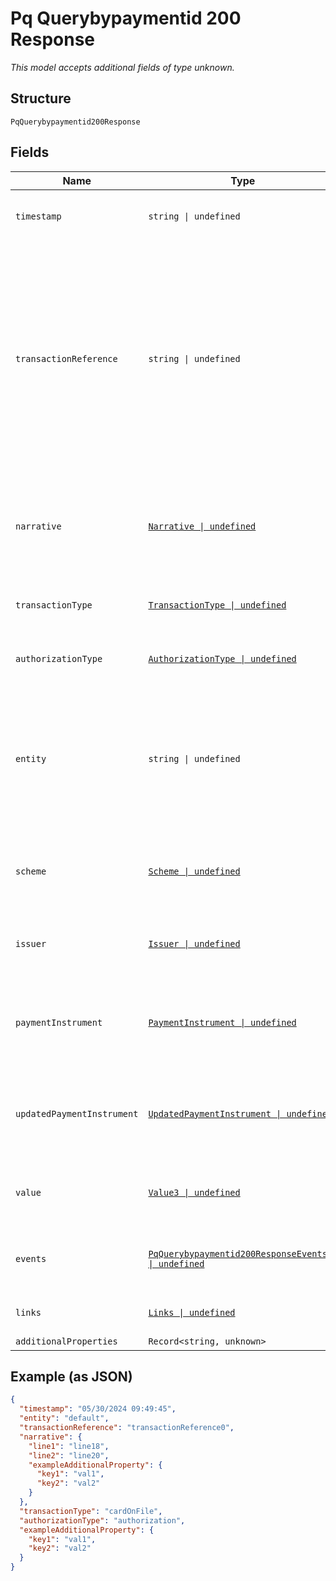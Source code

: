 
# Pq Querybypaymentid 200 Response

*This model accepts additional fields of type unknown.*

## Structure

`PqQuerybypaymentid200Response`

## Fields

| Name | Type | Tags | Description |
|  --- | --- | --- | --- |
| `timestamp` | `string \| undefined` | Optional | Payment initial authorization time. |
| `transactionReference` | `string \| undefined` | Optional | A unique reference generated by you, used to identify a payment throughout its lifecycle.<br><br>**Constraints**: *Minimum Length*: `1`, *Maximum Length*: `64`, *Pattern*: ``^[-A-Za-z0-9_!@#$%()*=.:;?\[\]{}~`/+]*$`` |
| `narrative` | [`Narrative \| undefined`](../../doc/models/narrative.md) | Optional | The text that appears on your customer's statement. Used to identify the merchant. |
| `transactionType` | [`TransactionType \| undefined`](../../doc/models/transaction-type.md) | Optional | The transaction type of the payment. |
| `authorizationType` | [`AuthorizationType \| undefined`](../../doc/models/authorization-type.md) | Optional | The authorization type of the payment. |
| `entity` | `string \| undefined` | Optional | Merchant entity name.<br><br>**Constraints**: *Minimum Length*: `1`, *Maximum Length*: `32`, *Pattern*: `^([A-Za-z0-9]+[A-Za-z0-9 ]*)?$` |
| `scheme` | [`Scheme \| undefined`](../../doc/models/scheme.md) | Optional | An object containing information returned by the card scheme. |
| `issuer` | [`Issuer \| undefined`](../../doc/models/issuer.md) | Optional | An object containing information returned by the issuer. |
| `paymentInstrument` | [`PaymentInstrument \| undefined`](../../doc/models/payment-instrument.md) | Optional | The payment instrument supplied in the authorization request. |
| `updatedPaymentInstrument` | [`UpdatedPaymentInstrument \| undefined`](../../doc/models/updated-payment-instrument.md) | Optional | The payment instrument supplied in the authorization request. |
| `value` | [`Value3 \| undefined`](../../doc/models/value-3.md) | Optional | An object that contains payment amount and currency. |
| `events` | [`PqQuerybypaymentid200ResponseEvents[] \| undefined`](../../doc/models/containers/pq-querybypaymentid-200-response-events.md) | Optional | This is Array of a container for one-of cases. |
| `links` | [`Links \| undefined`](../../doc/models/links.md) | Optional | Self link and next action links. |
| `additionalProperties` | `Record<string, unknown>` | Optional | - |

## Example (as JSON)

```json
{
  "timestamp": "05/30/2024 09:49:45",
  "entity": "default",
  "transactionReference": "transactionReference0",
  "narrative": {
    "line1": "line18",
    "line2": "line20",
    "exampleAdditionalProperty": {
      "key1": "val1",
      "key2": "val2"
    }
  },
  "transactionType": "cardOnFile",
  "authorizationType": "authorization",
  "exampleAdditionalProperty": {
    "key1": "val1",
    "key2": "val2"
  }
}
```

